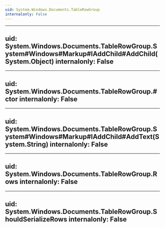 ```yaml
---
uid: System.Windows.Documents.TableRowGroup
internalonly: False
---
```


---
uid: System.Windows.Documents.TableRowGroup.System#Windows#Markup#IAddChild#AddChild(System.Object)
internalonly: False
---

---
uid: System.Windows.Documents.TableRowGroup.#ctor
internalonly: False
---

---
uid: System.Windows.Documents.TableRowGroup.System#Windows#Markup#IAddChild#AddText(System.String)
internalonly: False
---

---
uid: System.Windows.Documents.TableRowGroup.Rows
internalonly: False
---

---
uid: System.Windows.Documents.TableRowGroup.ShouldSerializeRows
internalonly: False
---
